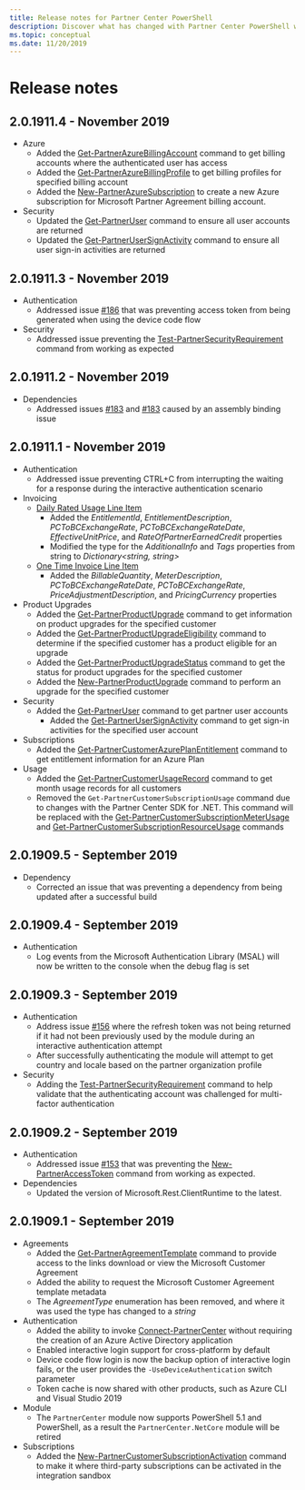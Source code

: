 ```yaml
---
title: Release notes for Partner Center PowerShell
description: Discover what has changed with Partner Center PowerShell with each release.
ms.topic: conceptual
ms.date: 11/20/2019
---
```


# Release notes

## 2.0.1911.4 - November 2019

* Azure
  * Added the [Get-PartnerAzureBillingAccount](https://docs.microsoft.com/powershell/module/partnercenter/get-partnerazurebillingaccount) command to get billing accounts where the authenticated user has access
  * Added the [Get-PartnerAzureBillingProfile](https://docs.microsoft.com/powershell/module/partnercenter/get-partnerazurebillingprofile) to get billing profiles for specified billing account
  * Added the [New-PartnerAzureSubscription](https://docs.microsoft.com/powershell/module/partnercenter/new-partnerazuresubscription) to create a new Azure subscription for Microsoft Partner Agreement billing account.
* Security
  * Updated the [Get-PartnerUser](https://docs.microsoft.com/powershell/module/partnercenter/Get-PartnerProductUpgrade) command to ensure all user accounts are returned
  * Updated the [Get-PartnerUserSignActivity](https://docs.microsoft.com/powershell/module/partnercenter/Get-PartnerUserSignActivity) command to ensure all user sign-in activities are returned

## 2.0.1911.3 - November 2019

* Authentication
  * Addressed issue [#186](https://github.com/microsoft/Partner-Center-PowerShell/issues/186) that was preventing access token from being generated when using the device code flow
* Security
  * Addressed issue preventing the [Test-PartnerSecurityRequirement](https://docs.microsoft.com/powershell/module/partnercenter/test-partnersecurityrequirement) command from working as expected

## 2.0.1911.2 - November 2019

* Dependencies
  * Addressed issues [#183](https://github.com/microsoft/Partner-Center-PowerShell/issues/181) and [#183](https://github.com/microsoft/Partner-Center-PowerShell/issues/183) caused by an assembly binding issue

## 2.0.1911.1 - November 2019

* Authentication
  * Addressed issue preventing CTRL+C from interrupting the waiting for a response during the interactive authentication scenario
* Invoicing
  * [Daily Rated Usage Line Item](https://github.com/microsoft/Partner-Center-PowerShell/blob/master/src/PowerShell/Models/Invoices/PSDailyRatedUsageLineItem.cs)
    * Added the *EntitlementId*, *EntitlementDescription*, *PCToBCExchangeRate*, *PCToBCExchangeRateDate*, *EffectiveUnitPrice*, and *RateOfPartnerEarnedCredit* properties
    * Modified the type for the *AdditionalInfo* and *Tags* properties from string to *Dictionary<string, string>*
  * [One Time Invoice Line Item](https://github.com/microsoft/Partner-Center-PowerShell/blob/master/src/PowerShell/Models/Invoices/PSOneTimeInvoiceLineItem.cs)
    * Added the *BillableQuantity*, *MeterDescription*, *PCToBCExchangeRateDate*, *PCToBCExchangeRate*, *PriceAdjustmentDescription*, and *PricingCurrency* properties
* Product Upgrades
  * Added the [Get-PartnerProductUpgrade](https://docs.microsoft.com/powershell/module/partnercenter/Get-PartnerProductUpgrade) command to get information on product upgrades for the specified customer
  * Added the [Get-PartnerProductUpgradeEligibility](https://docs.microsoft.com/powershell/module/partnercenter/Get-PartnerProductUpgrade) command to determine if the specified customer has a product eligible for an upgrade
  * Added the [Get-PartnerProductUpgradeStatus](https://docs.microsoft.com/powershell/module/partnercenter/Get-PartnerProductUpgradeStatus) command to get the status for product upgrades for the specified customer
  * Added the [New-PartnerProductUpgrade](https://docs.microsoft.com/powershell/module/partnercenter/New-PartnerProductUpgrade) command to perform an upgrade for the specified customer
* Security
  * Added the [Get-PartnerUser](https://docs.microsoft.com/powershell/module/partnercenter/Get-PartnerProductUpgrade) command to get partner user accounts
    * Added the [Get-PartnerUserSignActivity](https://docs.microsoft.com/powershell/module/partnercenter/Get-PartnerUserSignActivity) command to get sign-in activities for the specified user account
* Subscriptions
  * Added the [Get-PartnerCustomerAzurePlanEntitlement](https://docs.microsoft.com/powershell/module/partnercenter/Get-PartnerCustomerAzurePlanEntitlement) command to get entitlement information for an Azure Plan
* Usage
  * Added the [Get-PartnerCustomerUsageRecord](https://docs.microsoft.com/powershell/module/partnercenter/Get-PartnerCustomerUsageRecord) command to get month usage records for all customers
  * Removed the `Get-PartnerCustomerSubscriptionUsage` command due to changes with the Partner Center SDK for .NET. This command will be replaced with the [Get-PartnerCustomerSubscriptionMeterUsage](https://docs.microsoft.com/powershell/module/partnercenter/Get-PartnerCustomerSubscriptionMeterUsage) and [Get-PartnerCustomerSubscriptionResourceUsage](https://docs.microsoft.com/powershell/module/partnercenter/Get-PartnerCustomerSubscriptionResourceUsage) commands

## 2.0.1909.5 - September 2019

* Dependency
  * Corrected an issue that was preventing a dependency from being updated after a successful build

## 2.0.1909.4 - September 2019

* Authentication
  * Log events from the Microsoft Authentication Library (MSAL) will now be written to the console when the debug flag is set

## 2.0.1909.3 - September 2019

* Authentication
  * Address issue [#156](https://github.com/microsoft/Partner-Center-PowerShell/issues/156) where the refresh token was not being returned if it had not been previously used by the module during an interactive authentication attempt
  * After successfully authenticating the module will attempt to get country and locale based on the partner organization profile
* Security
  * Adding the [Test-PartnerSecurityRequirement](/powershell/module/partnercenter/Test-PartnerSecurityRequirement) command to help validate that the authenticating account was challenged for multi-factor authentication

## 2.0.1909.2 - September 2019

* Authentication
  * Addressed issue [#153](https://github.com/microsoft/Partner-Center-PowerShell/issues/153) that was preventing the [New-PartnerAccessToken](/powershell/module/partnercenter/New-PartnerAccessToken) command from working as expected.
* Dependencies
  * Updated the version of Microsoft.Rest.ClientRuntime to the latest.

## 2.0.1909.1 - September 2019

* Agreements
  * Added the [Get-PartnerAgreementTemplate](/powershell/module/partnercenter/Get-PartnerAgreementTemplate) command to provide access to the links download or view the Microsoft Customer Agreement
  * Added the ability to request the Microsoft Customer Agreement template metadata
  * The *AgreementType* enumeration has been removed, and where it was used the type has changed to a *string*
* Authentication
  * Added the ability to invoke [Connect-PartnerCenter](/powershell/module/partnercenter/Connect-PartnerCenter) without requiring the creation of an Azure Active Directory application
  * Enabled interactive login support for cross-platform by default
  * Device code flow login is now the backup option of interactive login fails, or the user provides the `-UseDeviceAuthentication` switch parameter
  * Token cache is now shared with other products, such as Azure CLI and Visual Studio 2019
* Module
  * The `PartnerCenter` module now supports PowerShell 5.1 and PowerShell, as a result the `PartnerCenter.NetCore` module will be retired
* Subscriptions
  * Added the [New-PartnerCustomerSubscriptionActivation](/powershell/module/partnercenter/Get-PartnerCustomerSubscriptionActivation) command to make it where third-party subscriptions can be activated in the integration sandbox
